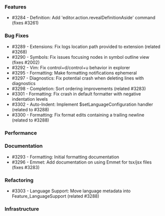 ### Features 

- #3284 - Definition: Add 'editor.action.revealDefinitionAside' command (fixes #3261)

### Bug Fixes

- #3289 - Extensions: Fix logs location path provided to extension (related #3268)
- #3290 - Symbols: Fix issues focusing nodes in symbol outline view (fixes #2002)
- #3292 - Vim: Fix control+d/control+u behavior in explorer
- #3295 - Formatting: Make formatting notifications ephemeral
- #3297 - Diagnostics: Fix potential crash when deleting lines with diagnostics
- #3298 - Completion: Sort ordering improvements (related #3283)
- #3301 - Formatting: Fix crash in default formatter with negative indentation levels
- #3302 - Auto-Indent: Implement $setLanguageConfiguration handler (related to #3288)
- #3300 - Formatting: Fix format edits containing a trailing newline (related to #3288)

### Performance

### Documentation

- #3293 - Formatting: Initial formatting documentation
- #3296 - Emmet: Add documentation on using Emmet for tsx/jsx files (fixes #3283)

### Refactoring

- #3303 - Language Support: Move language metadata into Feature_LanguageSupport (related #3288)

### Infrastructure
